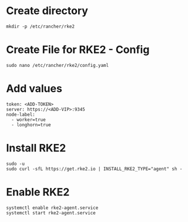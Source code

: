 # Create directory
```
mkdir -p /etc/rancher/rke2
```
# Create File for RKE2 - Config
```
sudo nano /etc/rancher/rke2/config.yaml
```
# Add values
```
token: <ADD-TOKEN>
server: https://<ADD-VIP>:9345
node-label:
  - worker=true
  - longhorn=true
```
# Install RKE2
```
sudo -u
sudo curl -sfL https://get.rke2.io | INSTALL_RKE2_TYPE="agent" sh -
```
# Enable RKE2
```
systemctl enable rke2-agent.service
systemctl start rke2-agent.service
```